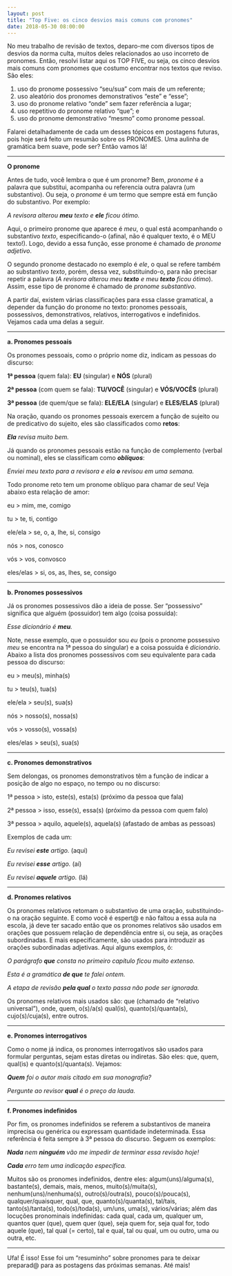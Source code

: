 ```yaml
---
layout: post
title: "Top Five: os cinco desvios mais comuns com pronomes"
date: 2018-05-30 08:00:00
---
```


No meu trabalho de revisão de textos, deparo-me com diversos tipos de desvios da norma culta, muitos deles relacionados ao uso incorreto de pronomes. Então, resolvi listar aqui os TOP FIVE, ou seja, os cinco desvios mais comuns com pronomes que costumo encontrar nos textos que reviso. São eles:

1. uso do pronome possessivo “seu/sua” com mais de um referente;
2. uso aleatório dos pronomes demonstrativos “este” e “esse”;
3. uso do pronome relativo “onde” sem fazer referência a lugar;
4. uso repetitivo do pronome relativo “que”; e
5. uso do pronome demonstrativo “mesmo” como pronome pessoal.

Falarei detalhadamente de cada um desses tópicos em postagens futuras, pois hoje será feito um resumão sobre os PRONOMES. Uma aulinha de gramática bem suave, pode ser? Então vamos lá!

---

**O pronome**

Antes de tudo, você lembra o que é um pronome? Bem, _pronome_ é a palavra que substitui, acompanha ou referencia outra palavra (um substantivo). Ou seja, o _pronome_ é um termo que sempre está em função do substantivo. Por exemplo:

_A revisora alterou **meu** texto e **ele** ficou ótimo._

Aqui, o primeiro pronome que aparece é _meu_, o qual está acompanhando o substantivo _texto_, especificando-o (afinal, não é qualquer texto, é o MEU texto!). Logo, devido a essa função, esse pronome é chamado de _pronome adjetivo_. 

O segundo pronome destacado no exemplo é _ele_, o qual se refere também ao substantivo _texto_, porém, dessa vez, substituindo-o, para não precisar repetir a palavra (_A revisora alterou meu **texto** e meu **texto** ficou ótimo_). Assim, esse tipo de pronome é chamado de _pronome substantivo_.

A partir daí, existem várias classificações para essa classe gramatical, a depender da função do pronome no texto: pronomes pessoais, possessivos, demonstrativos, relativos, interrogativos e indefinidos. Vejamos cada uma delas a seguir.

---

**a. Pronomes pessoais**

Os pronomes pessoais, como o próprio nome diz, indicam as pessoas do discurso:

**1ª pessoa** (quem fala): **EU** (singular) e **NÓS** (plural)

**2ª pessoa** (com quem se fala): **TU/VOCÊ** (singular) e **VÓS/VOCÊS** (plural)

**3ª pessoa** (de quem/que se fala): **ELE/ELA** (singular) e **ELES/ELAS** (plural)

Na oração, quando os pronomes pessoais exercem a função de sujeito ou de predicativo do sujeito, eles são classificados como **retos**:

_**Ela** revisa muito bem._

Já quando os pronomes pessoais estão na função de complemento (verbal ou nominal), eles se classificam como ***oblíquos***:

_Enviei meu texto para a revisora e ela **o** revisou em uma semana._

Todo pronome reto tem um pronome oblíquo para chamar de seu! Veja abaixo esta relação de amor:

eu > mim, me, comigo

tu > te, ti, contigo

ele/ela > se, o, a, lhe, si, consigo

nós > nos, conosco

vós > vos, convosco

eles/elas > si, os, as, lhes, se, consigo

---

**b. Pronomes possessivos**

Já os pronomes possessivos dão a ideia de posse. Ser “possessivo” significa que alguém (possuidor) tem algo (coisa possuída):

_Esse dicionário é **meu**._

Note, nesse exemplo, que o possuidor sou _eu_ (pois o pronome possessivo _meu_ se encontra na 1ª pessoa do singular) e a coisa possuída é _dicionário_. Abaixo a lista dos pronomes possessivos com seu equivalente para cada pessoa do discurso:

eu > meu(s), minha(s)

tu > teu(s), tua(s)

ele/ela > seu(s), sua(s)

nós > nosso(s), nossa(s)

vós > vosso(s), vossa(s)

eles/elas > seu(s), sua(s)

---

**c. Pronomes demonstrativos**

Sem delongas, os pronomes demonstrativos têm a função de indicar a posição de algo no espaço, no tempo ou no discurso:

1ª pessoa > isto, este(s), esta(s) (próximo da pessoa que fala)

2ª pessoa > isso, esse(s), essa(s) (próximo da pessoa com quem falo)

3ª pessoa > aquilo, aquele(s), aquela(s) (afastado de ambas as pessoas)

Exemplos de cada um:

_Eu revisei **este** artigo._ (aqui)

_Eu revisei **esse** artigo._ (aí)

_Eu revisei **aquele** artigo._ (lá)

---

**d. Pronomes relativos**

Os pronomes relativos retomam o substantivo de uma oração, substituindo-o na oração seguinte. E como você é espert@ e não faltou a essa aula na escola, já deve ter sacado então que os pronomes relativos são usados em orações que possuem relação de dependência entre si, ou seja, as orações subordinadas. E mais especificamente, são usados para introduzir as orações subordinadas adjetivas. Aqui alguns exemplos, ó:

_O parágrafo **que** consta no primeiro capítulo ficou muito extenso._

_Esta é a gramática **de que** te falei ontem._

_A etapa de revisão **pela qual** o texto passa não pode ser ignorada._

Os pronomes relativos mais usados são: que (chamado de “relativo universal”), onde, quem, o(s)/a(s) qual(is), quanto(s)/quanta(s), cujo(s)/cuja(s), entre outros.

---

**e. Pronomes interrogativos**

Como o nome já indica, os pronomes interrogativos são usados para formular perguntas, sejam estas diretas ou indiretas. São eles: que, quem, qual(is) e quanto(s)/quanta(s). Vejamos:

_**Quem** foi o autor mais citado em sua monografia?_

_Pergunte ao revisor **qual** é o preço da lauda._

---

**f. Pronomes indefinidos**

Por fim, os pronomes indefinidos se referem a substantivos de maneira imprecisa ou genérica ou expressam quantidade indeterminada. Essa referência é feita sempre à 3ª pessoa do discurso. Seguem os exemplos:

_**Nada** nem **ninguém** vão me impedir de terminar essa revisão hoje!_

_**Cada** erro tem uma indicação específica._

Muitos são os pronomes indefinidos, dentre eles: algum(uns)/alguma(s), bastante(s), demais, mais, menos, muito(s)/muita(s), nenhum(uns)/nenhuma(s), outro(s)/outra(s), pouco(s)/pouca(s), qualquer/quaisquer, qual, que, quanto(s)/quanta(s), tal/tais, tanto(s)/tanta(s), todo(s)/toda(s), um/uns, uma(s), vários/várias; além das locuções pronominais indefinidas: cada qual, cada um, qualquer um, quantos quer (que), quem quer (que), seja quem for, seja qual for, todo aquele (que), tal qual (= certo), tal e qual, tal ou qual, um ou outro, uma ou outra, etc.

---

Ufa! É isso! Esse foi um “resuminho” sobre pronomes para te deixar preparad@ para as postagens das próximas semanas. Até mais!
